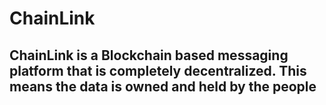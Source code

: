 # ChainLink

## ChainLink is a Blockchain based messaging platform that is completely decentralized. This means the data is owned and held by the people